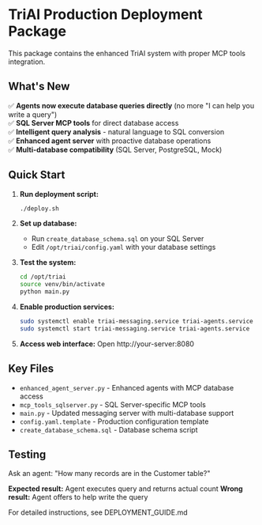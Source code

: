 # TriAI Production Deployment Package

This package contains the enhanced TriAI system with proper MCP tools integration.

## What's New

✅ **Agents now execute database queries directly** (no more "I can help you write a query")  
✅ **SQL Server MCP tools** for direct database access  
✅ **Intelligent query analysis** - natural language to SQL conversion  
✅ **Enhanced agent server** with proactive database operations  
✅ **Multi-database compatibility** (SQL Server, PostgreSQL, Mock)  

## Quick Start

1. **Run deployment script:**
   ```bash
   ./deploy.sh
   ```

2. **Set up database:**
   - Run `create_database_schema.sql` on your SQL Server
   - Edit `/opt/triai/config.yaml` with your database settings

3. **Test the system:**
   ```bash
   cd /opt/triai
   source venv/bin/activate
   python main.py
   ```

4. **Enable production services:**
   ```bash
   sudo systemctl enable triai-messaging.service triai-agents.service
   sudo systemctl start triai-messaging.service triai-agents.service
   ```

5. **Access web interface:**
   Open http://your-server:8080

## Key Files

- `enhanced_agent_server.py` - Enhanced agents with MCP database access
- `mcp_tools_sqlserver.py` - SQL Server-specific MCP tools
- `main.py` - Updated messaging server with multi-database support
- `config.yaml.template` - Production configuration template
- `create_database_schema.sql` - Database schema script

## Testing

Ask an agent: "How many records are in the Customer table?"

**Expected result:** Agent executes query and returns actual count
**Wrong result:** Agent offers to help write the query

For detailed instructions, see DEPLOYMENT_GUIDE.md
